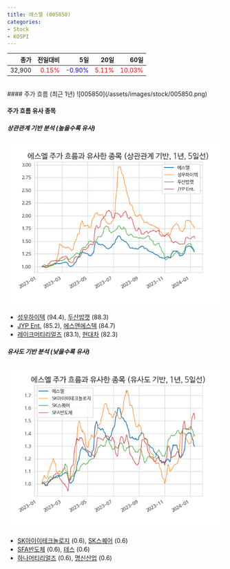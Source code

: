 ```yaml
---
title: 에스엘 (005850)
categories:
- Stock
- KOSPI
---
```


|종가|전일대비|5일|20일|60일|
|---:|-------:|--:|---:|---:|
|32,900|<span style="color: red">0.15%</span>|<span style="color: blue">-0.90%</span>|<span style="color: red">5.11%</span>|<span style="color: red">10.03%</span>|

<!-- more -->
<br>
#### 주가 흐름 (최근 1년)
![005850](/assets/images/stock/005850.png)


#### 주가 흐름 유사 종목


##### 상관관계 기반 분석 (높을수록 유사)
![005850](/assets/images/stock/005850_corr.png)
- [성우하이텍](/015750/) (94.4), [두산밥캣](/241560/) (88.3)
- [JYP Ent.](/035900/) (85.2), [에스앤에스텍](/101490/) (84.7)
- [레이크머티리얼즈](/281740/) (83.1), [현대차](/005380/) (82.3)


##### 유사도 기반 분석 (낮을수록 유사)	
![005850](/assets/images/stock/005850_sim.png)
- [SK아이이테크놀로지](/361610/) (0.6), [SK스퀘어](/402340/) (0.6)
- [SFA반도체](/036540/) (0.6), [테스](/095610/) (0.6)
- [하나머티리얼즈](/166090/) (0.6), [명신산업](/009900/) (0.6)